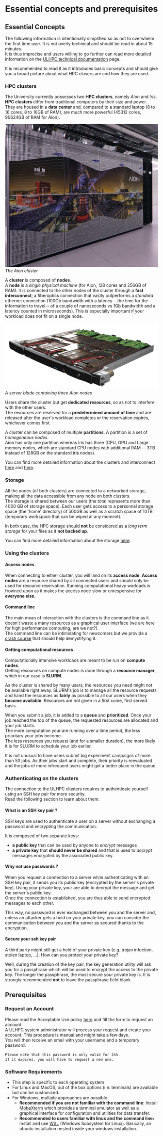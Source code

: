 # Essential concepts and prerequisites

## Essential Concepts

The following information is intentionally simplified so as not to overwhelm the first time user. It is not overly technical and should be read in about 15 minutes.  
It is thus imprecise and users willing to go further can read more detailed information on the [ULHPC technical documentation](https://hpc-docs.uni.lu/) page.

It is recommended to read it as it introduces basic concepts and should give you a broad picture about what HPC clusers are and how they are used.

### HPC clusters

The University currently possesses two **HPC clusters**, namely *Aion* and *Iris*.  
**HPC clusters** differ from traditional computers by their size and power. They are housed in a **data center** and, compared to a standard laptop (8 to 16 cores, 8 to 16GB of RAM), are much more powerful (45312 cores, 90624GB of RAM for Aion).

![screenshot](./img/aion_compute_racks.jpg)  
*The Aion cluster*


A **cluster** is composed of **nodes**.  
A **node** is a *single physical machine* (for Aion, 128 cores and 256GB of RAM). It is connected to the other nodes of the cluster through a **fast interconnect**; a fiberoptics connection that vastly outperforms a *standard* ethernet connection (100Gb bandwidth with a latency --the time for the information to travel-- of a couple of nanoseconds vs 1Gb bandwidth and a latency counted in microseconds). This is especially important if your workload does not fit on a single node.

![screenshot](./img/aion_x2410_AMD_blade.png)  
*A server blade containing three Aion nodes*

Users share the cluster but get **dedicated resources**, so as not to interfere with the other users.  
The resources are reserved for a **predetermined amount of time** and are released after the user's workload completes or the reservation expires, whichever comes first.

A cluster can be composed of multiple **partitions**. A partition is a set of *homogeneous nodes*.  
Aion has only one partition whereas Iris has three (CPU, GPU and Large memory nodes, which are standard CPU nodes with additional RAM -- 3TB instead of 128GB on the standard iris nodes).

You can find more detailed information about the clusters and interconnect [here](https://hpc-docs.uni.lu/systems/) and [here](https://hpc-docs.uni.lu/interconnect/ib/).

### Storage

All the nodes (of both clusters) are connected to a networked storage, making all the data accessible from any node on both clusters.  
The storage is shared between our users (the total represents more than 4000 GB of storage space). Each user gets access to a personnal storage space (the 'home' directory) of 500GB as well as a scratch space of 10TB (temporary workspace that can be wiped at any moment).

In both case, the HPC storage should **not** be considered as a *long term storage* for your files as it **not backed up**.

You can find more detailed information about the storage [here](https://hpc-docs.uni.lu/filesystems/).

### Using the clusters

#### Access nodes
When connecting to either cluster, you will land on its **access node**.
**Access nodes** are a resource shared by all connected users and should only be used for resource reservation. Running computational heavy worloads is frowned upon as it makes the access node slow or unresponsive for **everyone else**.

#### Command line
The main mean of interaction with the clusters is the command line as it doesn't waste a many resources as a graphical user interface (we are here for high performance computing, are we not?).  
The command line can be intimidating for newcomers but we provide a [crash course](../cli/index.md) that should help demystifying it.

#### Getting computational resources
Computationally intensive workloads are meant to be run on **compute nodes**.  
Getting resources on compute nodes is done through a **resource manager**, which in our case is **SLURM**. 

As the cluster is shared by many users, the resources you need might not be available right away. SLURM's job is to manage all the resource requests and hand the resources as **fairly** as possible to all our users when they **become available**. Resources are not given in a first come, first served basis.

When you submit a job, it is added to a **queue** and **prioritized**. Once your job reached the top of the queue, the requested resources are allocated and your job starts.  
The more computation your are running over a time period, the less prioritary your jobs become.  
The less resources you request (and for a smaller duration), the more likely it is for SLURM to schedule your job earlier.  

It is not unusual to have users submit big experiment campaigns of more than 50 jobs. As their jobs start and complete, their priority is reevaluated and the jobs of more infrequent users might get a better place in the queue.

### Authenticating on the clusters

The connection to the ULHPC clusters requires to authenticate yourself using an SSH key pair for more security.  
Read the following section to learn about them.

#### What is an SSH key pair ?

SSH keys are used to authenticate a user on a server without exchanging a password and encrypting the communication.

It is composed of two separate keys:

* **a public key** that can be used by anyone to *encrypt* messages
* **a private key** that **should never be shared** and that is used to *decrypt* messages encrypted by the associated public key.

#### Why not use passwords ?

When you request a connection to a server while authenticating with an SSH key pair, it sends you its public key (encrypted by the server's private key). Using your private key, your are able to decrypt the message and get the server's public key.  
Once the connection is established, you are thus able to send encrypted messages to each other.

This way, no password is ever exchanged between you and the server and, unless an attacker gets a hold on your private key, you can consider the communication between you and the server as secured thanks to the encryption.

#### Secure your ssh key pair

A third party might still get a hold of your private key (e.g. trojan infection, stolen laptop, ...). How can you protect your private key?

Well, during the creation of the key pair, the key generation utility will ask you for a passphrase which will be used to encrypt the access to the private key. The longer the passphrase, the most secure your private key is. It is strongly recommended **not** to leave the passphrase field blank.

## Prerequisites

### Request an Account

Please read the Acceptable Use policy [here](https://hpc-docs.uni.lu/accounts/#how-to-get-an-new-user-account) and fill the form to request an account.  
A ULHPC system administrator will process your request and create your account. This procedure is manual and might take a few days.  
You will then receive an email with your username and a temporary password.  

```plain
Please note that this password is only valid for 24h. 
If it expires, you will have to request a new one.
```

### Software Requirements

* This step is specific to each operating system
* For Linux and MacOS, out of the box options (i.e. terminals) are available but can be customized.
* For Windows, multiple approaches are possible
	* **Recommended if you are not familiar with the command line:** Install [MobaXterm](https://mobaxterm.mobatek.net/) which provides a terminal emulator as well as a graphical interface for configuration and utilities for data transfer.
	* **Recommended to users familiar with linux and the command line:** Install and use [WSL](https://learn.microsoft.com/en-us/windows/wsl/install) (Windows Subsystem for Linux). Basically, an ubuntu installation nested inside your windows installation.

